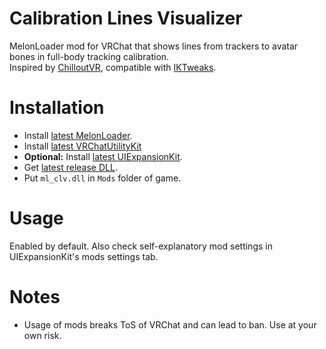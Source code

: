 # Calibration Lines Visualizer
MelonLoader mod for VRChat that shows lines from trackers to avatar bones in full-body tracking calibration.  
Inspired by [ChilloutVR](https://store.steampowered.com/app/661130/ChilloutVR), compatible with [IKTweaks](https://github.com/knah/VRCMods).

# Installation
* Install [latest MelonLoader](https://github.com/LavaGang/MelonLoader).
* Install [latest VRChatUtilityKit](https://github.com/loukylor/VRC-Mods)
* **Optional:** Install [latest UIExpansionKit](https://github.com/knah/VRCMods).
* Get [latest release DLL](../../../releases/latest).
* Put `ml_clv.dll` in `Mods` folder of game.

# Usage
Enabled by default.
Also check self-explanatory mod settings in UIExpansionKit's mods settings tab.

# Notes
* Usage of mods breaks ToS of VRChat and can lead to ban. Use at your own risk.
